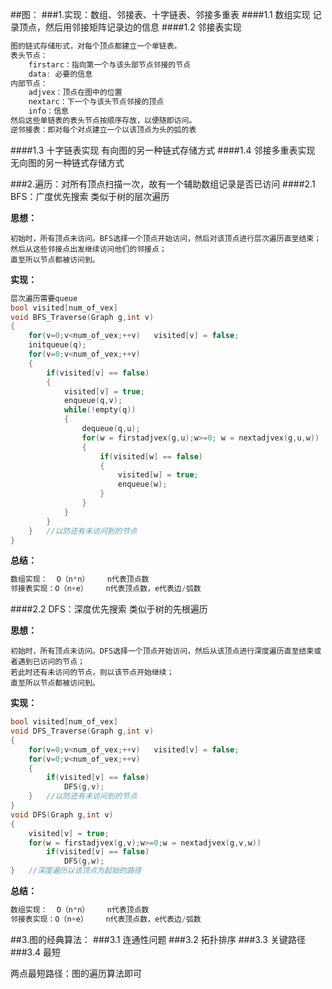 ##图：
###1.实现：数组、邻接表、十字链表、邻接多重表
####1.1 数组实现
记录顶点，然后用邻接矩阵记录边的信息
####1.2 邻接表实现
```C
图的链式存储形式，对每个顶点都建立一个单链表。
表头节点：
    firstarc：指向第一个与该头部节点邻接的节点
    data: 必要的信息
内部节点：
    adjvex：顶点在图中的位置
    nextarc：下一个与该头节点邻接的顶点
    info：信息
然后这些单链表的表头节点按顺序存放，以便随即访问。
逆邻接表：即对每个对点建立一个以该顶点为头的弧的表
```
####1.3 十字链表实现
有向图的另一种链式存储方式
####1.4 邻接多重表实现
无向图的另一种链式存储方式

###2.遍历：对所有顶点扫描一次，故有一个辅助数组记录是否已访问
####2.1 BFS：广度优先搜索
类似于树的层次遍历

**思想：**
```
初始时，所有顶点未访问。BFS选择一个顶点开始访问，然后对该顶点进行层次遍历直至结束；
然后从这些邻接点出发继续访问他们的邻接点；
直至所以节点都被访问到。
```
**实现：**
```C
层次遍历需要queue
bool visited[num_of_vex]
void BFS_Traverse(Graph g,int v)
{
    for(v=0;v<num_of_vex;++v)   visited[v] = false;
    initqueue(q);
    for(v=0;v<num_of_vex;++v)   
    {
        if(visited[v] == false)
        {
            visited[v] = true;
            enqueue(q,v);
            while(!empty(q))
            {
                dequeue(q,u);
                for(w = firstadjvex(g,u);w>=0; w = nextadjvex(g,u,w))
                {
                    if(visited[w] == false)
                    {
                        visited[w] = true;
                        enqueue(w);
                    }
                }
            }
        }
    }   //以防还有未访问到的节点
}       

```
**总结：**
```C
数组实现：  O（n*n）    n代表顶点数
邻接表实现：O（n+e）    n代表顶点数，e代表边/弧数
```
####2.2 DFS：深度优先搜索
类似于树的先根遍历

**思想：**
```
初始时，所有顶点未访问。DFS选择一个顶点开始访问，然后从该顶点进行深度遍历直至结束或者遇到已访问的节点；
若此时还有未访问的节点，则以该节点开始继续；
直至所以节点都被访问到。
```
**实现：**
```C
bool visited[num_of_vex]
void DFS_Traverse(Graph g,int v)
{
    for(v=0;v<num_of_vex;++v)   visited[v] = false;
    for(v=0;v<num_of_vex;++v)   
    {
        if(visited[v] == false)
            DFS(g,v);
    }   //以防还有未访问到的节点
}       
void DFS(Graph g,int v)
{
    visited[v] = true;
    for(w = firstadjvex(g,v);w>=0;w = nextadjvex(g,v,w))
        if(visited[v] == false) 
            DFS(g,w);
}   //深度遍历以该顶点为起始的路径
```
**总结：**
```C
数组实现：  O（n*n）    n代表顶点数
邻接表实现：O（n+e）    n代表顶点数，e代表边/弧数
```
##3.图的经典算法：
###3.1 连通性问题
###3.2 拓扑排序
###3.3 关键路径
###3.4 最短

两点最短路径：图的遍历算法即可